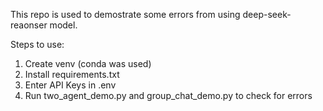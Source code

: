This repo is used to demostrate some errors from using deep-seek-reaonser model.

Steps to use:

1. Create venv (conda was used)
2. Install requirements.txt
3. Enter API Keys in .env
4. Run two_agent_demo.py and group_chat_demo.py to check for errors
